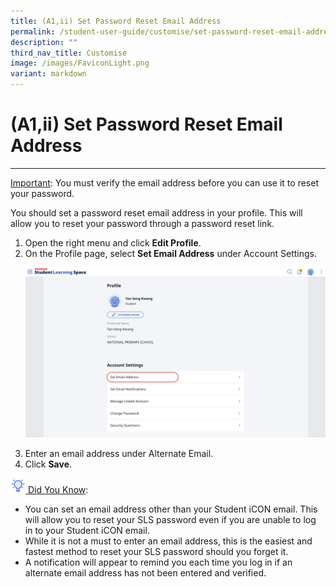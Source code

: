 ```yaml
---
title: (A1,ii) Set Password Reset Email Address
permalink: /student-user-guide/customise/set-password-reset-email-address/
description: ""
third_nav_title: Customise
image: /images/FaviconLight.png
variant: markdown
---
```

<h1 id="set-password-reset-email-address">(A1,ii) Set Password Reset Email Address</h1>
<hr>
<p><u>Important</u>: You must verify the email address before you can use it to reset your password.</p>
<p>You should set a password reset email address in your profile. This will allow you to reset your password through a password reset link.</p>
<ol>
<li>Open the right menu and click <strong>Edit Profile</strong>.</li>
	<li>On the Profile page, select <strong>Set Email Address</strong> under Account Settings.
	<p><img alt="Set Password Reset Email Address" src="/images/1Student/Cu-EmailAddress.png"></p>
 </li><li>Enter an email address under Alternate Email.</li>
<li>Click <strong>Save</strong>.</li>
</ol>
<u><img style="width:1.5rem; display: inline;" src="/images/Icons/Bulb32.svg"> Did You Know</u>:
<ul><li>You can set an email address other than your Student iCON email. This will allow you to reset your SLS password even if you are unable to log in to your Student iCON email. </li>
<li>While it is not a must to enter an email address, this is the easiest and fastest method to reset your SLS password should you forget it.</li>
<li>A notification will appear to remind you each time you log in if an alternate email address has not been entered and verified.</li></ul>